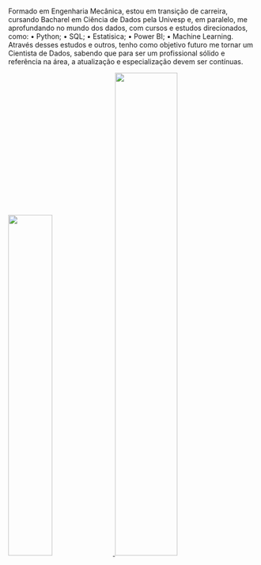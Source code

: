 ### 
Formado em Engenharia Mecânica, estou em transição de carreira, cursando Bacharel em Ciência de Dados pela Univesp e, em paralelo, me aprofundando no mundo dos dados, com cursos e estudos direcionados, como:
• Python;
• SQL;
• Estatisica;
• Power BI;
• Machine Learning.
Através desses estudos e outros, tenho como objetivo futuro me tornar um Cientista de Dados, sabendo que para ser um profissional sólido e referência na área, a atualização e especialização devem ser contínuas.

<!--
**joaohs1/joaohs1** is a ✨ _special_ ✨ repository because its `README.md` (this file) appears on your GitHub profile.

Here are some ideas to get you started:

- 🔭 I’m currently working on ...
- 🌱 I’m currently learning ...
- 👯 I’m looking to collaborate on ...
- 🤔 I’m looking for help with ...
- 💬 Ask me about ...
- 📫 How to reach me: ...
- 😄 Pronouns: ...
- ⚡ Fun fact: ...
-->

<div>
  <a href="https://github.com/joaohs1">
  <img width="42%" src="https://github-readme-stats.vercel.app/api?username=joaohs1&show_icons=true&theme=vision-friendly-dark">
  <img width="50%" src="https://github-readme-stats.vercel.app/api/top-langs/?username=joaohs1&layout=compact&theme=vision-friendly-dark">
</div>
